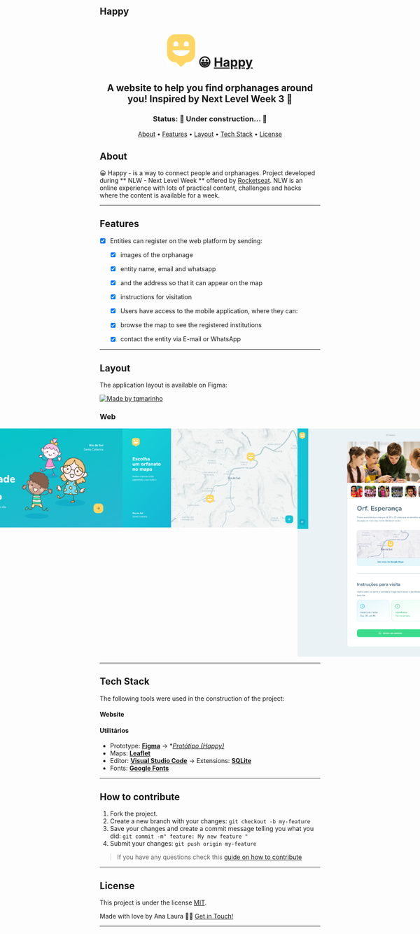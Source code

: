 ## Happy

<h1 align="center">
    <img alt="Happy" title="#Happy" src="./public/images/logo-icon.png" />
   😀 <a href="#"> Happy </a>
</h1>

<h2 align="center">
    A website to help you find orphanages around you! Inspired by Next
            Level Week 3 🚀
</h2>

<h3 align="center"> 
	 Status: 🚀 Under construction... 🚧
</h3>

<p align="center">
 <a href="#about">About</a> •
 <a href="#features">Features</a> •
 <a href="#layout">Layout</a> • 
 <a href="#tech-stack">Tech Stack</a> • 
 <a href="#user-content-license">License</a>

</p>


## About

😀 Happy - is a way to connect people and orphanages.
Project developed during ** NLW - Next Level Week ** offered by [Rocketseat](https://nextlevelweek.com/). NLW is an online experience with lots of practical content, challenges and hacks where the content is available for a week.

---

## Features

- [x] Entities can register on the web platform by sending:
   - [x] images of the orphanage
   - [x] entity name, email and whatsapp
   - [x] and the address so that it can appear on the map
   - [x] instructions for visitation

   - [x] Users have access to the mobile application, where they can:
   - [x] browse the map to see the registered institutions
   - [x] contact the entity via E-mail or WhatsApp

---

## Layout

The application layout is available on Figma:

<a href="https://www.figma.com/file/MTtHfUixlqXyPTRVHr0gcM/Happy-Web-(Copy)">
  <img alt="Made by tgmarinho" src="https://img.shields.io/badge/Acessar%20Layout%20-Figma-%2304D361">
</a>



### Web

<p align="center" style="display: flex; align-items: flex-start; justify-content: center;">
	 <img alt="Happy" title="#Happy" src="./public/images/images-readme/first-page.png" width="400px">
  <img alt="Happy" title="#Happy" src="./public/images/images-readme/second-page.png" width="400px">

  <img alt="Happy" title="#Happy" src="./public/images/images-readme/third-page.png" width="400px">
</p>

---


## Tech Stack

The following tools were used in the construction of the project:

#### **Website**  

#### [](https://github.com/tgmarinho/Ecoleta#utilit%C3%A1rios)**Utilitários**

-   Prototype:  **[Figma](https://www.figma.com/)**  →  **[Protótipo (Happy)](https://www.figma.com/file/MkaYjG7YhtJDQH7LICoSTd/Happy-Web-(Copy))*
-   Maps:  **[Leaflet](https://react-leaflet.js.org/en/)**
-   Editor:  **[Visual Studio Code](https://code.visualstudio.com/)**  → Extensions:  **[SQLite](https://marketplace.visualstudio.com/items?itemName=alexcvzz.vscode-sqlite)**
-   Fonts:  **[Google Fonts](https://fonts.google.com/specimen/Nunito)**

---


## How to contribute

1. Fork the project.
2. Create a new branch with your changes: `git checkout -b my-feature`
3. Save your changes and create a commit message telling you what you did: `git commit -m" feature: My new feature "`
4. Submit your changes: `git push origin my-feature`
> If you have any questions check this [guide on how to contribute](./CONTRIBUTING.md)


---

## License

This project is under the license [MIT](./LICENSE).

Made with love by Ana Laura 👋🏽 [Get in Touch!](Https://www.instagram.com/llaurabp/)

---
